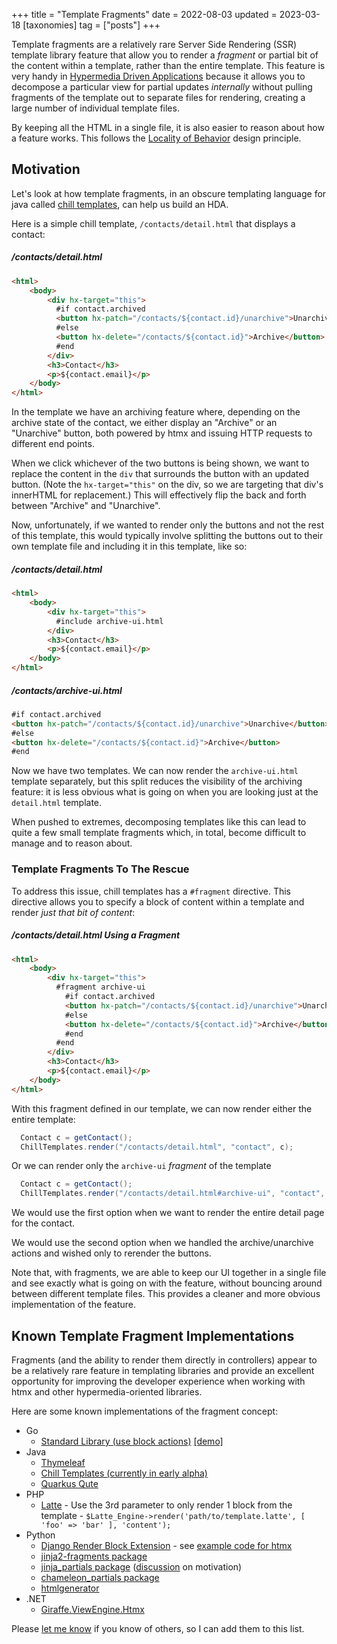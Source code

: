 +++
title = "Template Fragments"
date = 2022-08-03
updated = 2023-03-18
[taxonomies]
tag = ["posts"]
+++

Template fragments are a relatively rare Server Side Rendering (SSR) template library feature that allow you to render a
_fragment_ or partial bit of the content within a template, rather than the entire template.  This feature is very handy in 
[Hypermedia Driven Applications](@/essays/hypermedia-driven-applications.md) because it allows you to decompose a particular
view for partial updates _internally_ without pulling fragments of the template out to separate files for rendering,
creating a large number of individual template files.  

By keeping all the HTML in a single file, it is also easier to reason about how a feature works.  This follows the
[Locality of Behavior](@/essays/locality-of-behaviour.md) design principle.

## Motivation

Let's look at how template fragments, in an obscure templating language for java called
[chill templates](https://github.com/bigskysoftware/chill/tree/master/chill-script), can help us build an HDA.

Here is a simple chill template, `/contacts/detail.html` that displays a contact:

##### /contacts/detail.html
```html
<html>
    <body>
        <div hx-target="this">
          #if contact.archived
          <button hx-patch="/contacts/${contact.id}/unarchive">Unarchive</button>
          #else
          <button hx-delete="/contacts/${contact.id}">Archive</button>
          #end
        </div>
        <h3>Contact</h3>
        <p>${contact.email}</p>
    </body>
</html>
```

In the template we have an archiving feature where, depending on the archive state of the contact, we either display an "Archive"
or an "Unarchive" button, both powered by htmx and issuing HTTP requests to different end points.

When we click whichever of the two buttons is being shown, we want to replace the content in the `div` that surrounds 
the button with an updated button.  (Note the `hx-target="this"` on the div, so we are targeting that div's innerHTML for
replacement.)  This will effectively flip the back and forth between "Archive" and "Unarchive".  

Now, unfortunately, if we wanted to render only the buttons and not the rest of this template, this would typically involve
splitting the buttons out to their own template file and including it in this template, like so:

##### /contacts/detail.html
```html
<html>
    <body>
        <div hx-target="this">
          #include archive-ui.html
        </div>
        <h3>Contact</h3>
        <p>${contact.email}</p>
    </body>
</html>
```

##### /contacts/archive-ui.html
```html
#if contact.archived
<button hx-patch="/contacts/${contact.id}/unarchive">Unarchive</button>
#else
<button hx-delete="/contacts/${contact.id}">Archive</button>
#end
```

Now we have two templates.  We can now render the `archive-ui.html` template separately, but this split reduces the 
visibility of the archiving feature: it is less obvious what is going on when you are looking just at the `detail.html` 
template.  

When pushed to extremes, decomposing templates like this can lead to quite a few small template fragments which, in
total, become difficult to manage and to reason about.

### Template Fragments To The Rescue

To address this issue, chill templates has a `#fragment` directive.  This directive allows you to specify a block of 
content within a template and render _just that bit of content_:

##### /contacts/detail.html Using a Fragment
```html
<html>
    <body>
        <div hx-target="this">
          #fragment archive-ui
            #if contact.archived
            <button hx-patch="/contacts/${contact.id}/unarchive">Unarchive</button>
            #else
            <button hx-delete="/contacts/${contact.id}">Archive</button>
            #end
          #end
        </div>
        <h3>Contact</h3>
        <p>${contact.email}</p>
    </body>
</html>
```

With this fragment defined in our template, we can now render either the entire template:

```java
  Contact c = getContact();
  ChillTemplates.render("/contacts/detail.html", "contact", c);
```

Or we can render only the `archive-ui` _fragment_ of the template

```java
  Contact c = getContact();
  ChillTemplates.render("/contacts/detail.html#archive-ui", "contact", c);
```

We would use the first option when we want to render the entire detail page for the contact.

We would use the second option when we handled the archive/unarchive actions and wished only to rerender the buttons.

Note that, with fragments, we are able to keep our UI together in a single file and see exactly what is going on with 
the feature, without bouncing around between different template files.  This provides a cleaner and more obvious
implementation of the feature.

## Known Template Fragment Implementations

Fragments (and the ability to render them directly in controllers) appear to be a relatively rare feature in templating
libraries and provide an excellent opportunity for improving the developer experience when working with htmx and other
hypermedia-oriented libraries.

Here are some known implementations of the fragment concept:

* Go
  * [Standard Library (use block actions)](https://pkg.go.dev/text/template) [[demo]](https://gist.github.com/benpate/f92b77ea9b3a8503541eb4b9eb515d8a)
* Java
  * [Thymeleaf](https://www.thymeleaf.org/doc/tutorials/3.0/usingthymeleaf.html#fragment-specification-syntax)
  * [Chill Templates (currently in early alpha)](https://github.com/bigskysoftware/chill/tree/master/chill-script)
  * [Quarkus Qute](https://quarkus.io/guides/qute-reference#fragments)
* PHP
  * [Latte](https://latte.nette.org/en/template-inheritance#toc-blocks) - Use the 3rd parameter to only render 1 block from the template -  `$Latte_Engine->render('path/to/template.latte', [ 'foo' => 'bar' ], 'content');`
* Python
  * [Django Render Block Extension](https://pypi.org/project/django-render-block/) - see [example code for htmx](https://github.com/spookylukey/django-htmx-patterns/blob/master/inline_partials.rst)
  * [jinja2-fragments package](https://github.com/sponsfreixes/jinja2-fragments)
  * [jinja_partials package](https://github.com/mikeckennedy/jinja_partials) ([discussion](https://github.com/mikeckennedy/jinja_partials/issues/1) on motivation)
  * [chameleon_partials package](https://github.com/mikeckennedy/chameleon_partials)
  * [htmlgenerator](https://github.com/basxsoftwareassociation/htmlgenerator)
* .NET
  * [Giraffe.ViewEngine.Htmx](https://github.com/bit-badger/Giraffe.Htmx/tree/main/src/ViewEngine.Htmx)

Please [let me know](/discord) if you know of others, so I can add them to this list.
